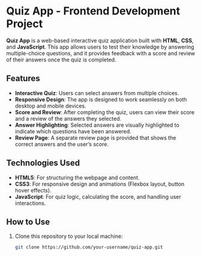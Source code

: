 
# Quiz App - Frontend Development Project

**Quiz App** is a web-based interactive quiz application built with **HTML**, **CSS**, and **JavaScript**. This app allows users to test their knowledge by answering multiple-choice questions, and it provides feedback with a score and review of their answers once the quiz is completed.

## Features

- **Interactive Quiz**: Users can select answers from multiple choices.
- **Responsive Design**: The app is designed to work seamlessly on both desktop and mobile devices.
- **Score and Review**: After completing the quiz, users can view their score and a review of the answers they selected.
- **Answer Highlighting**: Selected answers are visually highlighted to indicate which questions have been answered.
- **Review Page**: A separate review page is provided that shows the correct answers and the user’s score.

## Technologies Used

- **HTML5**: For structuring the webpage and content.
- **CSS3**: For responsive design and animations (Flexbox layout, button hover effects).
- **JavaScript**: For quiz logic, calculating the score, and handling user interactions.

## How to Use

1. Clone this repository to your local machine:
   ```bash
   git clone https://github.com/your-username/quiz-app.git

